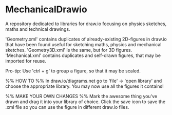 # MechanicalDrawio
A repository dedicated to libraries for draw.io focusing on physics sketches, maths and technical drawings. 

'Geometry.xml' contains duplicates of already-existing 2D-figures in draw.io that have been found useful for sketching maths, physics and mechanical sketches. 
'Geometry3D.xml' Is the same, but for 3D figures.
'Mechanical.xml' contains duplicates and self-drawn figures, that may be imported for reuse. 

Pro-tip: Use 'ctrl + g' to group a figure, so that it may be scaled.

%% HOW TO %%
In draw.io/diagrams.net go to 'file' -> 'open library' and choose the appropriate library. You may now use all the figures it contains!

%% MAKE YOUR OWN CHANGES %%
Mark the awesome thing you've drawn and drag it into your library of choice. Click the save icon to save the .xml file so you can use the figure in different draw.io files.  
